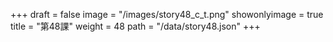 +++
draft = false 
image = "/images/story48_c_t.png" 
showonlyimage = true 
title = "第48課" 
weight = 48 
path = "/data/story48.json" 
+++
